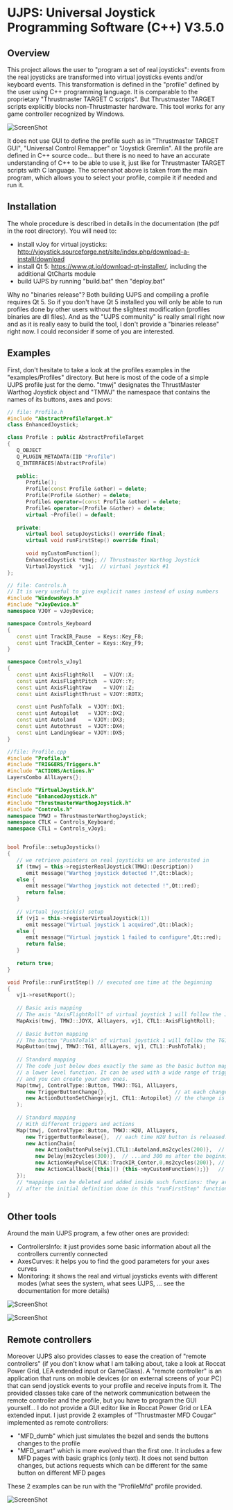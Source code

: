 # UJPS: Universal Joystick Programming Software (C++) V3.5.0
## Overview

This project allows the user to "program a set of real joysticks": events from the real joysticks are transformed into virtual joysticks events and/or keyboard events. This transformation is defined in the "profile" defined by the user using C++ programming language. It is comparable to the proprietary "Thrustmaster TARGET C scripts". But Thrustmaster TARGET scripts explicitly blocks non-Thrustmaster hardware. This tool works for any game controller recognized by Windows.


![ScreenShot](https://i.imgur.com/qCnL9to.png)


It does not use GUI to define the profile such as in "Thrustmaster TARGET GUI", "Universal Control Remapper" or "Joystick Gremlin". All the profile are defined in C++ source code... but there is no need to have an accurate understanding of C++ to be able to use it, just like for Thrustmaster TARGET scripts with C language. The screenshot above is taken from the main program, which allows you to select your profile, compile it if needed and run it.


## Installation

The whole procedure is described in details in the documentation (the pdf in the root directory). You will need to:
- install vJoy for virtual joysticks: http://vjoystick.sourceforge.net/site/index.php/download-a-install/download
- install Qt 5: https://www.qt.io/download-qt-installer/, including the additional QtCharts module
- build UJPS by running "build.bat" then "deploy.bat"

Why no "binaries release"? Both building UJPS and compiling a profile requires Qt 5. So if you don't have Qt 5 installed you will only be able to run profiles done by other users without the slightest modification (profiles binaries are dll files). And as the "UJPS community" is really small right now and as it is really easy to build the tool, I don't provide a "binaries release" right now. I could reconsider if some of you are interested.


## Examples

First, don't hesitate to take a look at the profiles examples in the "examples/Profiles" directory. But here is most of the code of a simple UJPS profile just for the demo. "tmwj" designates the ThrustMaster Warthog Joystick object and "TMWJ" the namespace that contains the names of its buttons, axes and povs:

```C++
// file: Profile.h
#include "AbstractProfileTarget.h"
class EnhancedJoystick;

class Profile : public AbstractProfileTarget
{
   Q_OBJECT
   Q_PLUGIN_METADATA(IID "Profile")
   Q_INTERFACES(AbstractProfile)
   
   public:
      Profile();
      Profile(const Profile &other) = delete;
      Profile(Profile &&other) = delete;
      Profile& operator=(const Profile &other) = delete;
      Profile& operator=(Profile &&other) = delete;
      virtual ~Profile() = default;
      
   private:
      virtual bool setupJoysticks() override final;
      virtual void runFirstStep() override final;
      
      void myCustomFunction();
      EnhancedJoystick *tmwj; // Thrustmaster Warthog Joystick
      VirtualJoystick  *vj1;  // virtual joystick #1
};
```
```C++
// file: Controls.h
// It is very useful to give explicit names instead of using numbers
#include "WindowsKeys.h"
#include "vJoyDevice.h"
namespace VJOY = vJoyDevice;

namespace Controls_Keyboard
{
   const uint TrackIR_Pause  = Keys::Key_F8;
   const uint TrackIR_Center = Keys::Key_F9;
}

namespace Controls_vJoy1
{
   const uint AxisFlightRoll   = VJOY::X;
   const uint AxisFlightPitch  = VJOY::Y;
   const uint AxisFlightYaw    = VJOY::Z;
   const uint AxisFlightThrust = VJOY::ROTX;
   
   const uint PushToTalk  = VJOY::DX1;
   const uint Autopilot   = VJOY::DX2;
   const uint Autoland    = VJOY::DX3;
   const uint Autothrust  = VJOY::DX4;
   const uint LandingGear = VJOY::DX5;
}
```
```C++
//file: Profile.cpp
#include "Profile.h"
#include "TRIGGERS/Triggers.h"
#include "ACTIONS/Actions.h"
LayersCombo AllLayers{};

#include "VirtualJoystick.h"
#include "EnhancedJoystick.h"
#include "ThrustmasterWarthogJoystick.h"
#include "Controls.h"
namespace TMWJ = ThrustmasterWarthogJoystick;
namespace CTLK = Controls_Keyboard;
namespace CTL1 = Controls_vJoy1;


bool Profile::setupJoysticks()
{
   // we retrieve pointers on real joysticks we are interested in
   if (tmwj = this->registerRealJoystick(TMWJ::Description))
      emit message("Warthog joystick detected !",Qt::black);
   else {
      emit message("Warthog joystick not detected !",Qt::red);
      return false;
   }
   
   // virtual joystick(s) setup
   if (vj1 = this->registerVirtualJoystick(1))
      emit message("Virtual joystick 1 acquired",Qt::black);
   else {
      emit message("Virtual joystick 1 failed to configure",Qt::red);
      return false;
   }
   
   return true;
}

void Profile::runFirstStep() // executed one time at the beginning
{
   vj1->resetReport();
   
   // Basic axis mapping
   // The axis "AxisFlightRoll" of virtual joystick 1 will follow the JOYX axis of TMWJ
   MapAxis(tmwj, TMWJ::JOYX, AllLayers, vj1, CTL1::AxisFlightRoll);
   
   // Basic button mapping
   // The button "PushToTalk" of virtual joystick 1 will follow the TG1 button of TMWJ
   MapButton(tmwj, TMWJ::TG1, AllLayers, vj1, CTL1::PushToTalk);
   
   // Standard mapping
   // The code just below does exactly the same as the basic button mapping but with
   // a lower level function. It can be used with a wide range of triggers and actions,
   // and you can create your own ones.
   Map(tmwj, ControlType::Button, TMWJ::TG1, AllLayers,
      new TriggerButtonChange{},                      // at each change of TG1 button
      new ActionButtonSetChange{vj1, CTL1::Autopilot} // the change is reproduced on this one
   );
   
   // Standard mapping
   // With different triggers and actions
   Map(tmwj, ControlType::Button, TMWJ::H2U, AllLayers,
      new TriggerButtonRelease{},  // each time H2U button is released...
      new ActionChain{
         new ActionButtonPulse{vj1,CTL1::Autoland,ms2cycles(200)},  // button pulse of 200 ms...
         new Delay{ms2cycles(300)},  // ...and 300 ms after the beginning of the first pulse...
         new ActionKeyPulse{CTLK::TrackIR_Center,0,ms2cycles(200)}, // ...a keystroke for 200 ms
         new ActionCallback{[this]() {this->myCustomFunction();}}   // ...and myCustomFunction is executed*
   });
   // *mappings can be deleted and added inside such functions: they are not frozen
   // after the initial definition done in this "runFirstStep" function
}
```


## Other tools

Around the main UJPS program, a few other ones are provided:
- ControllersInfo: it just provides some basic information about all the controllers currently connected
- AxesCurves: it helps you to find the good parameters for your axes curves
- Monitoring: it shows the real and virtual joysticks events with different modes (what sees the system, what sees UJPS, ... see the documentation for more details)

![ScreenShot](https://i.imgur.com/4Mm6XqP.png)

![ScreenShot](https://i.imgur.com/680nJwt.png)


## Remote controllers

Moreover UJPS also provides classes to ease the creation of "remote controllers" (if you don't know what I am talking about, take a look at Roccat Power Grid, LEA extended input or GameGlass). A "remote controller" is an application that runs on mobile devices (or on external screens of your PC) that can send joystick events to your profile and receive inputs from it. The provided classes take care of the network communication between the remote controller and the profile, but you have to program the GUI yourself... I do not provide a GUI editor like in Roccat Power Grid or LEA extended input. I just provide 2 examples of "Thrustmaster MFD Cougar" implemented as remote controllers:
- "MFD_dumb" which just simulates the bezel and sends the buttons changes to the profile
- "MFD_smart" which is more evolved than the first one. It includes a few MFD pages with basic graphics (only text). It does not send button changes, but actions requests which can be different for the same button on different MFD pages

These 2 examples can be run with the "ProfileMfd" profile provided.

![ScreenShot](https://i.imgur.com/NuoG9RB.png)

